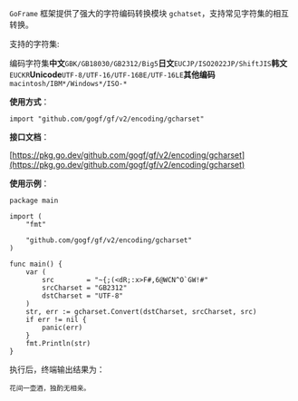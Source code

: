 `GoFrame` 框架提供了强大的字符编码转换模块 `gchatset`，支持常见字符集的相互转换。

支持的字符集:

编码字符集**中文**`GBK/GB18030/GB2312/Big5`**日文**`EUCJP/ISO2022JP/ShiftJIS`**韩文**`EUCKR`**Unicode**`UTF-8/UTF-16/UTF-16BE/UTF-16LE`**其他编码**`macintosh/IBM*/Windows*/ISO-*`

**使用方式**：

```
import "github.com/gogf/gf/v2/encoding/gcharset"
```

**接口文档**：

[https://pkg.go.dev/github.com/gogf/gf/v2/encoding/gcharset](https://pkg.go.dev/github.com/gogf/gf/v2/encoding/gcharset)

**使用示例**：

```
package main

import (
	"fmt"

	"github.com/gogf/gf/v2/encoding/gcharset"
)

func main() {
	var (
		src        = "~{;(<dR;:x>F#,6@WCN^O`GW!#"
		srcCharset = "GB2312"
		dstCharset = "UTF-8"
	)
	str, err := gcharset.Convert(dstCharset, srcCharset, src)
	if err != nil {
		panic(err)
	}
	fmt.Println(str)
}
```

执行后，终端输出结果为：

```
花间一壶酒，独酌无相亲。
```